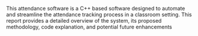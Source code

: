 This attendance software is a C++ based software designed to automate and streamline the attendance tracking process in a classroom setting. This report provides a detailed overview of the system, its proposed methodology, code explanation, and potential future enhancements
